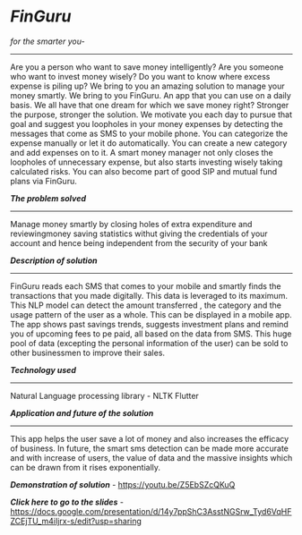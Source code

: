 # *FinGuru* 
*for the smarter you-*
***

Are you a person who want to save money intelligently? Are you someone who want to invest money wisely? Do you want to know where excess expense is piling up? We bring to you an amazing solution to manage your money smartly. We bring to you FinGuru. An app that you can use on a daily basis. We all have that one dream for which we save money right?  Stronger the purpose, stronger the solution. We motivate you each day to pursue that goal and suggest you loopholes in your money expenses by detecting the messages that come as SMS to your mobile phone. You can categorize the expense manually or let it do automatically. You can create a new category and add expenses on to it. A smart money manager not only closes the loopholes of unnecessary expense, but also starts investing wisely taking calculated risks. You can also become part of good SIP and mutual fund plans via FinGuru.

***The problem solved***
***
Manage money smartly by closing holes of extra expenditure and reviewingmoney saving statistics withut giving the credentials of your account and hence being independent from the security of your bank

***Description of solution***
***
FinGuru reads each SMS that comes to your mobile and smartly finds the transactions that you made digitally. This data is leveraged to its maximum. This NLP model can detect the amount transferred , the category and the usage pattern of the user as a whole. This can be displayed in a mobile app. The app shows past savings trends, suggests investment plans and remind you of upcoming fees to pe paid, all based on the data from SMS. This huge pool of data (excepting the personal information of the user) can be sold to other businessmen to improve their sales.

***Technology used***
***
Natural Language processing library - NLTK
Flutter

***Application and future of the solution***
***
This app helps the user save a lot of money and also increases the efficacy of business. In future, the smart sms detection can be made more accurate and with increase of users, the value of data and the massive insights which can be drawn from it rises exponentially.

***Demonstration of solution*** -
https://youtu.be/Z5EbSZcQKuQ

***Click here to go to the slides*** - 
https://docs.google.com/presentation/d/14y7ppShC3AsstNGSrw_Tyd6VqHFZCEjTU_m4iIjrx-s/edit?usp=sharing
